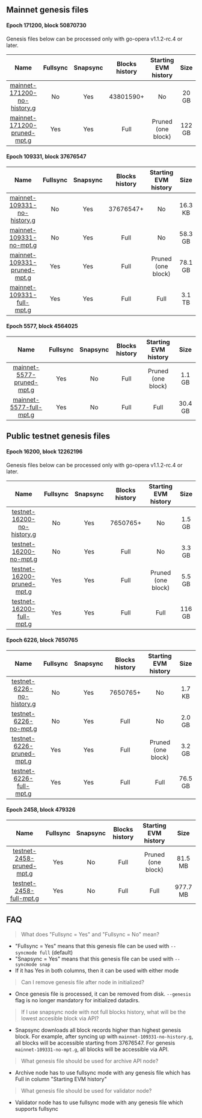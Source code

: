 ## Mainnet genesis files

#### Epoch 171200, block 50870730

Genesis files below can be processed only with go-opera v1.1.2-rc.4 or later.

|                                             Name                                           | Fullsync | Snapsync | Blocks history | Starting EVM history |   Size   |
|:------------------------------------------------------------------------------------------:|:--------:|:--------:|:--------------:|:--------------------:|:--------:|
| [mainnet-171200-no-history.g](https://files.fantom.network/mainnet-171200-no-history.g)    | No       | Yes      | 43801590+      | No                   | 20 GB    |
| [mainnet-171200-pruned-mpt.g](https://files.fantom.network/mainnet-171200-pruned-mpt.g)    | Yes      | Yes      | Full           | Pruned (one block)   | 122 GB   |

#### Epoch 109331, block 37676547

|                                             Name                                           | Fullsync | Snapsync | Blocks history | Starting EVM history |   Size   |
|:------------------------------------------------------------------------------------------:|:--------:|:--------:|:--------------:|:--------------------:|:--------:|
| [mainnet-109331-no-history.g](https://download.fantom.network/mainnet-109331-no-history.g) | No       | Yes      | 37676547+      | No                   | 16.3 KB  |
| [mainnet-109331-no-mpt.g](https://download.fantom.network/mainnet-109331-no-mpt.g)         | No       | Yes      | Full           | No                   | 58.3 GB  |
| [mainnet-109331-pruned-mpt.g](https://download.fantom.network/mainnet-109331-pruned-mpt.g) | Yes      | Yes      | Full           | Pruned (one block)   | 78.1 GB  |
| [mainnet-109331-full-mpt.g](https://download.fantom.network/mainnet-109331-full-mpt.g)     | Yes      | Yes      | Full           | Full                 | 3.1 TB   |

#### Epoch 5577, block 4564025

|                                             Name                                           | Fullsync | Snapsync | Blocks history | Starting EVM history |   Size   |
|:------------------------------------------------------------------------------------------:|:--------:|:--------:|:--------------:|:--------------------:|:--------:|
| [mainnet-5577-pruned-mpt.g](https://download.fantom.network/mainnet-5577-pruned-mpt.g)     | Yes      | No       | Full           | Pruned (one block)   | 1.1 GB   |
| [mainnet-5577-full-mpt.g](https://download.fantom.network/mainnet-5577-full-mpt.g)         | Yes      | No       | Full           | Full                 | 30.4 GB  |

## Public testnet genesis files

#### Epoch 16200, block 12262196

Genesis files below can be processed only with go-opera v1.1.2-rc.4 or later.

|                                             Name                                           | Fullsync | Snapsync | Blocks history | Starting EVM history |   Size   |
|:------------------------------------------------------------------------------------------:|:--------:|:--------:|:--------------:|:--------------------:|:--------:|
| [testnet-16200-no-history.g](https://files.fantom.network/testnet-16200-no-history.g)      | No       | Yes      | 7650765+       | No                   | 1.5 GB   |
| [testnet-16200-no-mpt.g](https://files.fantom.network/testnet-16200-no-mpt.g)              | No       | Yes      | Full           | No                   | 3.3 GB   |
| [testnet-16200-pruned-mpt.g](https://files.fantom.network/testnet-16200-pruned-mpt.g)      | Yes      | Yes      | Full           | Pruned (one block)   | 5.5 GB   |
| [testnet-16200-full-mpt.g](https://files.fantom.network/testnet-16200-full-mpt.g)          | Yes      | Yes      | Full           | Full                 | 116 GB   |

#### Epoch 6226, block 7650765

|                                             Name                                           | Fullsync | Snapsync | Blocks history | Starting EVM history |   Size   |
|:------------------------------------------------------------------------------------------:|:--------:|:--------:|:--------------:|:--------------------:|:--------:|
| [testnet-6226-no-history.g](https://download.fantom.network/testnet-6226-no-history.g)     | No       | Yes      | 7650765+       | No                   | 1.7 KB   |
| [testnet-6226-no-mpt.g](https://download.fantom.network/testnet-6226-no-mpt.g)             | No       | Yes      | Full           | No                   | 2.0 GB   |
| [testnet-6226-pruned-mpt.g](https://download.fantom.network/testnet-6226-pruned-mpt.g)     | Yes      | Yes      | Full           | Pruned (one block)   | 3.2 GB   |
| [testnet-6226-full-mpt.g](https://download.fantom.network/testnet-6226-full-mpt.g)         | Yes      | Yes      | Full           | Full                 | 76.5 GB  |

#### Epoch 2458, block 479326

|                                             Name                                           | Fullsync | Snapsync | Blocks history | Starting EVM history |   Size   |
|:------------------------------------------------------------------------------------------:|:--------:|:--------:|:--------------:|:--------------------:|:--------:|
| [testnet-2458-pruned-mpt.g](https://download.fantom.network/testnet-2458-pruned-mpt.g)     | Yes      | No       | Full           | Pruned (one block)   | 81.5 MB  |
| [testnet-2458-full-mpt.g](https://download.fantom.network/testnet-2458-full-mpt.g)         | Yes      | No       | Full           | Full                 | 977.7 MB |

## FAQ

> What does "Fullsync = Yes" and "Fullsync = No" mean?
- "Fullsync = Yes" means that this genesis file can be used with `--syncmode full` (default)
- "Snapsync = Yes" means that this genesis file can be used with `--syncmode snap`
- If it has Yes in both columns, then it can be used with either mode

> Can I remove genesis file after node in initialized?
- Once genesis file is processed, it can be removed from disk. `--genesis` flag is no longer mandatory for initialized datadirs.

> If I use snapsync node with not full blocks history, what will be the lowest accesible block via API?
- Snapsync downloads all block records higher than highest genesis block. For example, after syncing up with `mainnet-109331-no-history.g`, all blocks will be accessible starting from 37676547.
  For genesis `mainnet-109331-no-mpt.g`, all blocks will be accessible via API.

> What genesis file should be used for archive API node?
- Archive node has to use fullsync mode with any genesis file which has Full in column "Starting EVM history"

> What genesis file should be used for validator node?
- Validator node has to use fullsync mode with any genesis file which supports fullsync
